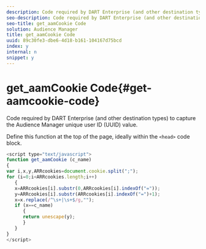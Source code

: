 ```yaml
---
description: Code required by DART Enterprise (and other destination types) to capture the Audience Manager unique user ID (UUID) value.
seo-description: Code required by DART Enterprise (and other destination types) to capture the Audience Manager unique user ID (UUID) value.
seo-title: get_aamCookie Code
solution: Audience Manager
title: get_aamCookie Code
uuid: 89c30fe3-dbe6-4d18-b161-104167d75bcd
index: y
internal: n
snippet: y
---
```


# get_aamCookie Code{#get-aamcookie-code}

Code required by DART Enterprise (and other destination types) to capture the Audience Manager unique user ID (UUID) value.

 Define this function at the top of the page, ideally within the `<head>` code block.

<!-- 

r_aam_de_cookie.xml

 -->

```js
<script type="text/javascript"> 
function get_aamCookie (c_name) 
{ 
var i,x,y,ARRcookies=document.cookie.split(";"); 
for (i=0;i<ARRcookies.length;i++) 
   { 
   x=ARRcookies[i].substr(0,ARRcookies[i].indexOf("=")); 
   y=ARRcookies[i].substr(ARRcookies[i].indexOf("=")+1); 
   x=x.replace(/^\s+|\s+$/g,""); 
   if (x==c_name) 
      { 
      return unescape(y); 
      } 
   } 
} 
</script>
```

